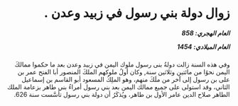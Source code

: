 <h1 dir="rtl">زوال دولة بني رسول في زبيد وعدن .</h1>

<h5 dir="rtl">العام الهجري:  858

العام الميلادي: 1454

</h5>

<p dir="rtl">وفي هذه السنة زالت دولةُ بنى رسول ملوك اليمن في زبيد وعدن بعد ما حكموا ممالكَ اليمن نحوًا من مائتين وثلاثين سنة, وكان أولُ ملوكهم الملكَ المنصور أبا الفتح عمر بن على بن رسول إلى آخر من ملَكَ منهم، وهو الملِكُ المسعود أبو القاسم بن إسماعيل الثاني، وقد استولى على جميع ممالك اليمن بعد بني رسول أمراءُ بني طاهر بزعامة الملك الطاهر صلاح الدين عامر الأول بن طاهر، ويُذكَرُ أن دولة بني رسول تأسَّست سنة 626.</p></br>
